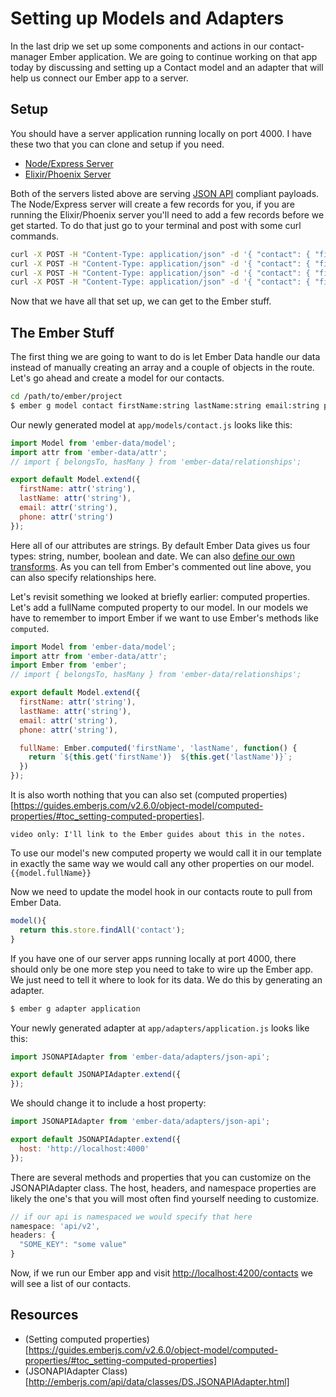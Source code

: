 # Setting up Models and Adapters

In the last drip we set up some components and actions in our contact-manager Ember application. We are going to continue working on that app today by discussing and setting up a Contact model and an adapter that will help us connect our Ember app to a server.

## Setup

You should have a server application running locally on port 4000. I have these two that you can clone and setup if you need.

* [Node/Express Server](https://github.com/baroquon/contact_manager_backend_node)
* [Elixir/Phoenix Server](https://github.com/baroquon/contact_manager_backend)

Both of the servers listed above are serving [JSON API](http://jsonapi.org/) compliant payloads. The Node/Express server will create a few records for you, if you are running the Elixir/Phoenix server you'll need to add a few records before we get started. To do that just go to your terminal and post with some curl commands.

```sh
curl -X POST -H "Content-Type: application/json" -d '{ "contact": { "first_name": "Gerald", "last_name": "Madison", "email":"germader@gmail.com", "phone": "205.555.0438" } }' http://localhost:4000/contacts
curl -X POST -H "Content-Type: application/json" -d '{ "contact": { "first_name": "Jimmy", "last_name": "Jefferson", "email":"jeffster@gmail.com", "phone": "205.555.0339" } }' http://localhost:4000/contacts
curl -X POST -H "Content-Type: application/json" -d '{ "contact": { "first_name": "Ronald", "last_name": "Adams", "email":"radams@gmail.com", "phone": "205.555.0240" } }' http://localhost:4000/contacts
curl -X POST -H "Content-Type: application/json" -d '{ "contact": { "first_name": "Bill", "last_name": "Washington", "email":"washb@gmail.com", "phone": "205.555.0141" } }' http://localhost:4000/contacts
```

Now that we have all that set up, we can get to the Ember stuff.

## The Ember Stuff

The first thing we are going to want to do is let Ember Data handle our data instead of manually creating an array and a couple of objects in the route. Let's go ahead and create a model for our contacts.

```sh
cd /path/to/ember/project
$ ember g model contact firstName:string lastName:string email:string phone:string
```

Our newly generated model at `app/models/contact.js` looks like this:

```JavaScript
import Model from 'ember-data/model';
import attr from 'ember-data/attr';
// import { belongsTo, hasMany } from 'ember-data/relationships';

export default Model.extend({
  firstName: attr('string'),
  lastName: attr('string'),
  email: attr('string'),
  phone: attr('string')
});
```
Here all of our attributes are strings. By default Ember Data gives us four types: string, number, boolean and date. We can also [define our own transforms](http://emberjs.com/api/data/classes/DS.Transform.html). As you can tell from Ember's commented out line above, you can also specify relationships here.

Let's revisit something we looked at briefly earlier: computed properties. Let's add a fullName computed property to our model. In our models we have to remember to import Ember if we want to use Ember's methods like `computed`.

```JavaScript
import Model from 'ember-data/model';
import attr from 'ember-data/attr';
import Ember from 'ember';
// import { belongsTo, hasMany } from 'ember-data/relationships';

export default Model.extend({
  firstName: attr('string'),
  lastName: attr('string'),
  email: attr('string'),
  phone: attr('string'),

  fullName: Ember.computed('firstName', 'lastName', function() {
    return `${this.get('firstName')}  ${this.get('lastName')}`;
  })
});
```
It is also worth nothing that you can also set (computed properties)[https://guides.emberjs.com/v2.6.0/object-model/computed-properties/#toc_setting-computed-properties].

    video only: I'll link to the Ember guides about this in the notes.

To use our model's new computed property we would call it in our template in exactly the same way we would call any other properties on our model. `{{model.fullName}}`

Now we need to update the model hook in our contacts route to pull from Ember Data.

```JavaScript
model(){
  return this.store.findAll('contact');
}
```

If you have one of our server apps running locally at port 4000, there should only be one more step you need to take to wire up the Ember app. We just need to tell it where to look for its data. We do this by generating an adapter.

```sh
$ ember g adapter application
```

Your newly generated adapter at `app/adapters/application.js` looks like this:

```JavaScript
import JSONAPIAdapter from 'ember-data/adapters/json-api';

export default JSONAPIAdapter.extend({
});
```

We should change it to include a host property:

```JavaScript
import JSONAPIAdapter from 'ember-data/adapters/json-api';

export default JSONAPIAdapter.extend({
  host: 'http://localhost:4000'
});
```

There are several methods and properties that you can customize on the JSONAPIAdapter class. The host, headers, and namespace properties are likely the one's that you will most often find yourself needing to customize.

```JavaScript
// if our api is namespaced we would specify that here
namespace: 'api/v2',
headers: {
  "SOME_KEY": "some value"
}
```

Now, if we run our Ember app and visit [http://localhost:4200/contacts](http://localhost:4200/contacts) we will see a list of our contacts.

## Resources

* (Setting computed properties)[https://guides.emberjs.com/v2.6.0/object-model/computed-properties/#toc_setting-computed-properties]
* (JSONAPIAdapter Class)[http://emberjs.com/api/data/classes/DS.JSONAPIAdapter.html]
